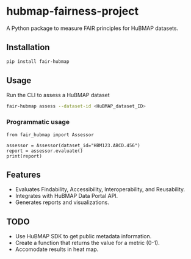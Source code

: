 # hubmap-fairness-project
A Python package to measure FAIR principles for HuBMAP datasets.

## Installation

```bash
pip install fair-hubmap
```

## Usage
Run the CLI to assess a HuBMAP dataset

```bash
fair-hubmap assess --dataset-id <HuBMAP_dataset_ID>
```

### Programmatic usage
```
from fair_hubmap import Assessor

assessor = Assessor(dataset_id="HBM123.ABCD.456")
report = assessor.evaluate()
print(report)
```

## Features
* Evaluates Findability, Accessibility, Interoperability, and Reusability.
* Integrates with HuBMAP Data Portal API.
* Generates reports and visualizations.

## TODO
* Use HuBMAP SDK to get public metadata information.
* Create a function that returns the value for a metric (0-1).
* Accomodate results in heat map.
